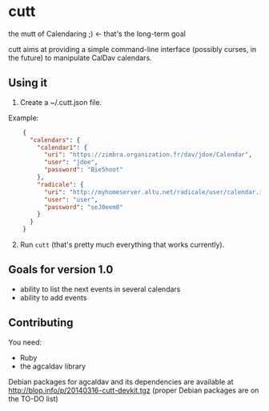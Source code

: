 cutt
====

the mutt of Calendaring ;)  <- that's the long-term goal


cutt aims at providing a simple command-line interface (possibly curses, in
the future) to manipulate CalDav calendars.

Using it
--------
1. Create a ~/.cutt.json file.

Example:

```json
	{
	  "calendars": {
	    "calendar1": {
	      "uri": "https://zimbra.organization.fr/dav/jdoe/Calendar",
	      "user": "jdoe",
	      "password": "Bie5hoot"
	    },
	    "radicale": {
	      "uri": "http://myhomeserver.altu.net/radicale/user/calendar.ics",
	      "user": "user",
	      "password": "seJ0eem8"
	    }
	  }
	}
```

2. Run `cutt` (that's pretty much everything that works currently).

Goals for version 1.0
---------------------
- ability to list the next events in several calendars
- ability to add events

Contributing
------------
You need:

- Ruby
- the agcaldav library

Debian packages for agcaldav and its dependencies are available
at http://blop.info/p/20140316-cutt-devkit.tgz (proper Debian
packages are on the TO-DO list)
